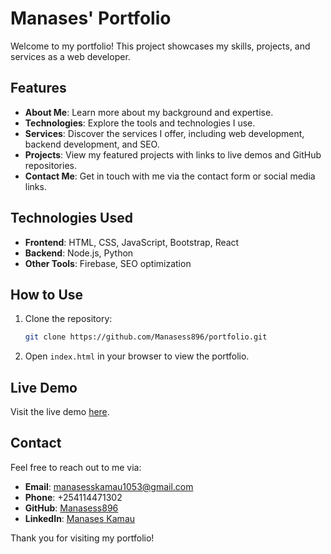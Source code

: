 # Manases' Portfolio

Welcome to my portfolio! This project showcases my skills, projects, and services as a web developer.

## Features

- **About Me**: Learn more about my background and expertise.
- **Technologies**: Explore the tools and technologies I use.
- **Services**: Discover the services I offer, including web development, backend development, and SEO.
- **Projects**: View my featured projects with links to live demos and GitHub repositories.
- **Contact Me**: Get in touch with me via the contact form or social media links.

## Technologies Used

- **Frontend**: HTML, CSS, JavaScript, Bootstrap, React
- **Backend**: Node.js, Python
- **Other Tools**: Firebase, SEO optimization

## How to Use

1. Clone the repository:
   ```bash
   git clone https://github.com/Manasess896/portfolio.git
   ```
2. Open `index.html` in your browser to view the portfolio.

## Live Demo

Visit the live demo [here](https://manases.infohub18.tech).

## Contact

Feel free to reach out to me via:
- **Email**: [manasesskamau1053@gmail.com](mailto:manasesskamau1053@gmail.com)
- **Phone**: +254114471302
- **GitHub**: [Manasess896](https://github.com/Manasess896)
- **LinkedIn**: [Manases Kamau](https://www.linkedin.com/in/manases-kamau-5a6837294)

Thank you for visiting my portfolio!
